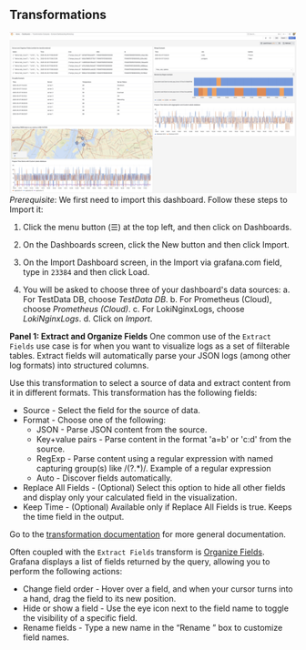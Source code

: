 ## Transformations

![Transformation Examples](img/transforms.jpg)
*Prerequisite*: We first need to import this dashboard. Follow these steps to Import it:

1. Click the menu button (☰) at the top left, and then click on Dashboards.
2. On the Dashboards screen, click the New button and then click Import.
3. On the Import Dashboard screen, in the Import via grafana.com field, type in `23384` and then click Load.

4. You will be asked to choose three of your dashboard's data sources:
  a. For TestData DB, choose *TestData DB*.
  b. For Prometheus (Cloud), choose *Prometheus (Cloud)*.
  c. For LokiNginxLogs, choose *LokiNginxLogs*.
  d. Click on *Import*.


**Panel 1: Extract and Organize Fields**
One common use of the `Extract Fields` use case is for when you want to visualize logs as a set of filterable tables. Extract fields will automatically parse your JSON logs (among other log formats) into structured columns.

Use this transformation to select a source of data and extract content from it in different formats. This transformation has the following fields:

  - Source - Select the field for the source of data.
  - Format - Choose one of the following:
    - JSON - Parse JSON content from the source.
    - Key+value pairs - Parse content in the format 'a=b' or 'c:d' from the source.
    - RegExp - Parse content using a regular expression with named capturing group(s) like /(?<NewField>.*)/. Example of a regular expression
    - Auto - Discover fields automatically.
  - Replace All Fields - (Optional) Select this option to hide all other fields and display only your calculated field in the visualization.
  - Keep Time - (Optional) Available only if Replace All Fields is true. Keeps the time field in the output.

Go to the [transformation documentation](https://grafana.com/docs/grafana/latest/panels-visualizations/query-transform-data/transform-data/?utm_source=grafana#extract-fields) for more general documentation.

Often coupled with the `Extract Fields` transform is [Organize Fields](https://grafana.com/docs/grafana/latest/panels-visualizations/query-transform-data/transform-data/?utm_source=grafana#organize-fields-by-name). Grafana displays a list of fields returned by the query, allowing you to perform the following actions:

- Change field order - Hover over a field, and when your cursor turns into a hand, drag the field to its new position.
- Hide or show a field - Use the eye icon next to the field name to toggle the visibility of a specific field.
- Rename fields - Type a new name in the “Rename ” box to customize field names.


